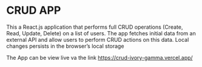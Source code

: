 # CRUD APP

This a React.js application that performs full CRUD operations (Create, Read, Update, Delete) on a list
of users. The app fetches initial data from an external API and allow users to perform CRUD actions
on this data. Local changes persists in the browser’s local storage

The App can be view live va the link https://crud-ivory-gamma.vercel.app/
